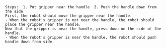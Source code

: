 
    Steps:  1. Put gripper near the handle  2. Push the handle down from the side 
    First, the robot should move the gripper near the handle.
    - When the robot's gripper is not near the handle, the robot should place the gripper near the handle.
    Now that the gripper is near the handle, press down on the side of the handle.
    - When the robot's gripper is near the handle, the robot should push handle down from side.